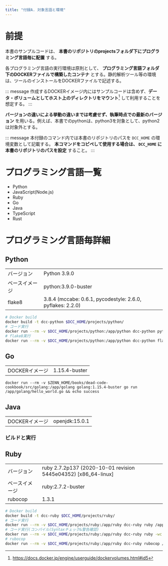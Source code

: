 ```yaml
---
title: "付録A. 対象言語と環境"
---
```


# 前提


本書のサンプルコードは、 **本書のリポジトリのprojectsフォルダ下にプログラミング言語毎に配置** する。

各プログラミング言語の実行環境は原則として、 **プログラミング言語フォルダ下のDOCKERファイルで構築したコンテナ** とする。静的解析ツール等の環境は、ツールのインストールをDOCKERファイルで記述する。

::: message
作成するDOCKERイメージ内にはサンプルコードは含めず、**データ・ボリュームとしてホスト上のディレクトリをマウント**[^1] して利用することを想定する。
:::

[^1]: https://docs.docker.jp/engine/userguide/dockervolumes.html#id5

**バージョンの違いによる挙動の違いまでは考慮せず、執筆時点での最新のバージョン** を用いる。例えば、本書でのpythonは、python3を対象として、python2は対象外とする。

::: message
本付録のコマンド内では本書のリポジトリのパスを `DCC_HOME` の環境変数として記載する。
**本コマンドをコピペして使用する場合は、 `DCC_HOME` に本書のリポジトリのパスを設定** すること。
:::

# プログラミング言語一覧

- Python
- JavaScript(Node.js)
- Ruby
- Go
- Java
- TypeScript
- Rust

# プログラミング言語毎詳細

## Python

|||
|:--|:--|
|バージョン|Python 3.9.0|
|ベースイメージ|python:3.9.0-buster|
|flake8|3.8.4 (mccabe: 0.6.1, pycodestyle: 2.6.0, pyflakes: 2.2.0)|

``` sh
# Docker build
docker build -t dcc-python $DCC_HOME/projects/python/
# コード実行
docker run --rm -v $DCC_HOME/projects/python:/app/python dcc-python python /app/python/src/after_return.py && echo success
# flake8実行
docker run --rm -v $DCC_HOME/projects/python:/app/python dcc-python flake8 /app/python/src/after_return.py
```

## Go

|||
|:--|:--|
|DOCKERイメージ|1.15.4-buster|

``` console
docker run --rm -v $ZENN_HOME/books/dead-code-cookbook/src/golang:/app/golang golang:1.15.4-buster go run /app/golang/hello_world.go && echo success
```

## Java

|||
|:--|:--|
|DOCKERイメージ|openjdk:15.0.1|

### ビルドと実行

## Ruby

|||
|:--|:--|
|バージョン|ruby 2.7.2p137 (2020-10-01 revision 5445e04352) [x86_64-linux]|
|ベースイメージ|ruby:2.7.2-buster|
|rubocop|1.3.1|

```  sh
# Docker build
docker build -t dcc-ruby $DCC_HOME/projects/ruby/
# コード実行
docker run --rm -v $DCC_HOME/projects/ruby:/app/ruby dcc-ruby ruby /app/ruby/after_return.rb && echo success
# コード実行(コンパイル(Syntaxチェック&警告確認)
docker run --rm -v $DCC_HOME/projects/ruby:/app/ruby dcc-ruby ruby -wc /app/ruby/after_return.rb
# rubocop
docker run --rm -v $DCC_HOME/projects/ruby:/app/ruby dcc-ruby rubocop /app/ruby/after_return.rb
```
